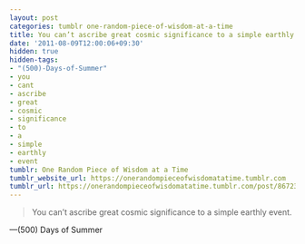 ```yaml
---
layout: post
categories: tumblr one-random-piece-of-wisdom-at-a-time
title: You can’t ascribe great cosmic significance to a simple earthly event.
date: '2011-08-09T12:00:06+09:30'
hidden: true
hidden-tags:
- "(500)-Days-of-Summer"
- you
- cant
- ascribe
- great
- cosmic
- significance
- to
- a
- simple
- earthly
- event
tumblr: One Random Piece of Wisdom at a Time
tumblr_website_url: https://onerandompieceofwisdomatatime.tumblr.com
tumblr_url: https://onerandompieceofwisdomatatime.tumblr.com/post/8672388797/you-cant-ascribe-great-cosmic-significance-to-a
---
```

> You can’t ascribe great cosmic significance to a simple earthly event.

—(500) Days of Summer
